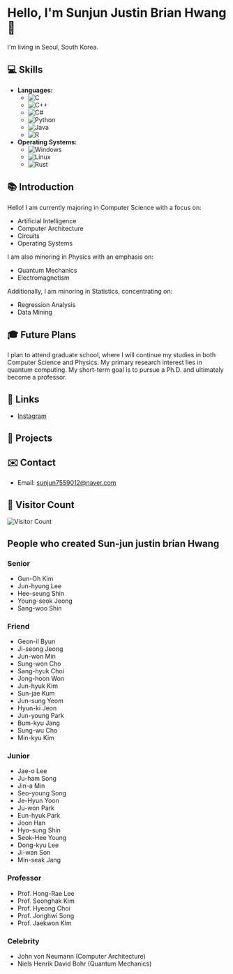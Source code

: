# Hello, I'm Sunjun Justin Brian Hwang 👋

I'm living in Seoul, South Korea.

## 💻 Skills

- **Languages:**
  - ![C](https://img.shields.io/badge/-C-000?&logo=C&logoColor=white)
  - ![C++](https://img.shields.io/badge/-C++-00599C?&logo=C%2B%2B&logoColor=white)
  - ![C#](https://img.shields.io/badge/-C%23-239120?&logo=C-Sharp&logoColor=white)
  - ![Python](https://img.shields.io/badge/-Python-3776AB?&logo=Python&logoColor=white)
  - ![Java](https://img.shields.io/badge/-Java-007396?&logo=Java&logoColor=white)
  - ![R](https://img.shields.io/badge/-R-276DC3?&logo=R&logoColor=white)
- **Operating Systems:**
  - ![Windows](https://img.shields.io/badge/-Windows-0078D6?&logo=Windows&logoColor=white)
  - ![Linux](https://img.shields.io/badge/-Linux-FCC624?&logo=Linux&logoColor=black)
  - ![Rust](https://img.shields.io/badge/-Rust-000?&logo=Rust&logoColor=white)

## 📚 Introduction
Hello! I am currently majoring in Computer Science with a focus on:
- Artificial Intelligence
- Computer Architecture
- Circuits
- Operating Systems

I am also minoring in Physics with an emphasis on:
- Quantum Mechanics
- Electromagnetism

Additionally, I am minoring in Statistics, concentrating on:
- Regression Analysis
- Data Mining

## 🎓 Future Plans
I plan to attend graduate school, where I will continue my studies in both Computer Science and Physics. My primary research interest lies in quantum computing. My short-term goal is to pursue a Ph.D. and ultimately become a professor.

## 🔗 Links
- [Instagram](https://www.instagram.com/jun_bri0123)

## 🚀 Projects

## ✉️ Contact
- Email: sunjun7559012@naver.com

## 🌟 Visitor Count
![Visitor Count](https://komarev.com/ghpvc/?username=yourusername&color=blue)

## People who created Sun-jun justin brian Hwang

### Senior
- Gun-Oh Kim
- Jun-hyung Lee
- Hee-seung Shin
- Young-seok Jeong
- Sang-woo Shin

### Friend
- Geon-il Byun
- Ji-seong Jeong
- Jun-won Min
- Sung-won Cho
- Sang-hyuk Choi
- Jong-hoon Won
- Jun-hyuk Kim
- Sun-jae Kum
- Jun-sung Yeom
- Hyun-ki Jeon
- Jun-young Park
- Bum-kyu Jang
- Sung-wu Cho
- Min-kyu Kim

### Junior
- Jae-o Lee
- Ju-ham Song
- Jin-a Min
- Seo-young Song
- Je-Hyun Yoon
- Ju-won Park
- Eun-hyuk Park
- Joon Han
- Hyo-sung Shin
- Seok-Hee Young
- Dong-kyu Lee
- Ji-wan Son
- Min-seak Jang

### Professor
- Prof. Hong-Rae Lee
- Prof. Seonghak Kim
- Prof. Hyeong Choi
- Prof. Jonghwi Song
- Prof. Jaekwon Kim

### Celebrity
- John von Neumann (Computer Architecture)
- Niels Henrik David Bohr (Quantum Mechanics)
